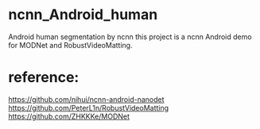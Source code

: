 # ncnn_Android_human
Android human segmentation by ncnn
this project is a ncnn Android demo for MODNet and RobustVideoMatting.

# reference:  
https://github.com/nihui/ncnn-android-nanodet  
https://github.com/PeterL1n/RobustVideoMatting  
https://github.com/ZHKKKe/MODNet  
